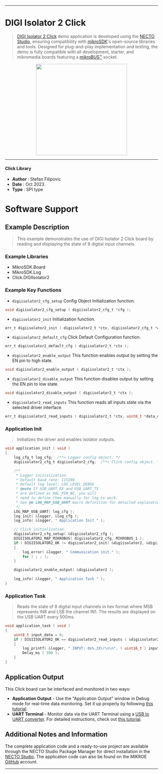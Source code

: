 
---
# DIGI Isolator 2 Click

> [DIGI Isolator 2 Click](https://www.mikroe.com/?pid_product=MIKROE-5981) demo application is developed using
the [NECTO Studio](https://www.mikroe.com/necto), ensuring compatibility with [mikroSDK](https://www.mikroe.com/mikrosdk)'s
open-source libraries and tools. Designed for plug-and-play implementation and testing, the demo is fully compatible with
all development, starter, and mikromedia boards featuring a [mikroBUS&trade;](https://www.mikroe.com/mikrobus) socket.

<p align="center">
  <img src="https://www.mikroe.com/?pid_product=MIKROE-5981&image=1" height=300px>
</p>

---

#### Click Library

- **Author**        : Stefan Filipovic
- **Date**          : Oct 2023.
- **Type**          : SPI type

# Software Support

## Example Description

> This example demonstrates the use of DIGI Isolator 2 Click board by reading and displaying the state of 8 digital input channels.

### Example Libraries

- MikroSDK.Board
- MikroSDK.Log
- Click.DIGIIsolator2

### Example Key Functions

- `digiisolator2_cfg_setup` Config Object Initialization function.
```c
void digiisolator2_cfg_setup ( digiisolator2_cfg_t *cfg );
```

- `digiisolator2_init` Initialization function.
```c
err_t digiisolator2_init ( digiisolator2_t *ctx, digiisolator2_cfg_t *cfg );
```

- `digiisolator2_default_cfg` Click Default Configuration function.
```c
err_t digiisolator2_default_cfg ( digiisolator2_t *ctx );
```

- `digiisolator2_enable_output` This function enables output by setting the EN pin to high state.
```c
void digiisolator2_enable_output ( digiisolator2_t *ctx );
```

- `digiisolator2_disable_output` This function disables output by setting the EN pin to low state.
```c
void digiisolator2_disable_output ( digiisolator2_t *ctx );
```

- `digiisolator2_read_inputs` This function reads all inputs state via the selected driver interface.
```c
err_t digiisolator2_read_inputs ( digiisolator2_t *ctx, uint8_t *data_out );
```

### Application Init

> Initializes the driver and enables isolator outputs.

```c
void application_init ( void )
{
    log_cfg_t log_cfg;  /**< Logger config object. */
    digiisolator2_cfg_t digiisolator2_cfg;  /**< Click config object. */

    /** 
     * Logger initialization.
     * Default baud rate: 115200
     * Default log level: LOG_LEVEL_DEBUG
     * @note If USB_UART_RX and USB_UART_TX 
     * are defined as HAL_PIN_NC, you will 
     * need to define them manually for log to work. 
     * See @b LOG_MAP_USB_UART macro definition for detailed explanation.
     */
    LOG_MAP_USB_UART( log_cfg );
    log_init( &logger, &log_cfg );
    log_info( &logger, " Application Init " );

    // Click initialization.
    digiisolator2_cfg_setup( &digiisolator2_cfg );
    DIGIISOLATOR2_MAP_MIKROBUS( digiisolator2_cfg, MIKROBUS_1 );
    if ( DIGIISOLATOR2_OK != digiisolator2_init( &digiisolator2, &digiisolator2_cfg ) )
    {
        log_error( &logger, " Communication init." );
        for ( ; ; );
    }

    digiisolator2_enable_output( &digiisolator2 );
    
    log_info( &logger, " Application Task " );
}
```

### Application Task

> Reads the state of 8 digital input channels in hex format where MSB represents IN8 and LSB the channel IN1. The results are displayed on the USB UART every 500ms.

```c
void application_task ( void )
{
    uint8_t input_data = 0;
    if ( DIGIISOLATOR2_OK == digiisolator2_read_inputs ( &digiisolator2, &input_data ) )
    {
        log_printf( &logger, " INPUT: 0x%.2X\r\n\n", ( uint16_t ) input_data );
        Delay_ms ( 500 );
    }
}
```

## Application Output

This Click board can be interfaced and monitored in two ways:
- **Application Output** - Use the "Application Output" window in Debug mode for real-time data monitoring.
Set it up properly by following [this tutorial](https://www.youtube.com/watch?v=ta5yyk1Woy4).
- **UART Terminal** - Monitor data via the UART Terminal using
a [USB to UART converter](https://www.mikroe.com/click/interface/usb?interface*=uart,uart). For detailed instructions,
check out [this tutorial](https://help.mikroe.com/necto/v2/Getting%20Started/Tools/UARTTerminalTool).

## Additional Notes and Information

The complete application code and a ready-to-use project are available through the NECTO Studio Package Manager for 
direct installation in the [NECTO Studio](https://www.mikroe.com/necto). The application code can also be found on
the MIKROE [GitHub](https://github.com/MikroElektronika/mikrosdk_click_v2) account.

---
